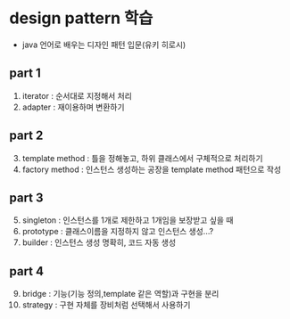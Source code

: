 # design pattern 학습
- java 언어로 배우는 디자인 패턴 입문(유키 히로시)

## part 1
1. iterator : 순서대로 지정해서 처리
2. adapter : 재이용하며 변환하기

## part 2
3. template method : 틀을 정해놓고, 하위 클래스에서 구체적으로 처리하기
4. factory method : 인스턴스 생성하는 공장을 template method 패턴으로 작성

## part 3
5. singleton : 인스턴스를 1개로 제한하고 1개임을 보장받고 싶을 때
6. prototype : 클래스이름을 지정하지 않고 인스턴스 생성...?
7. builder : 인스턴스 생성 명확히, 코드 자동 생성

## part 4
9. bridge : 기능(기능 정의,template 같은 역할)과 구현을 분리
10. strategy : 구현 자체를 장비처럼 선택해서 사용하기